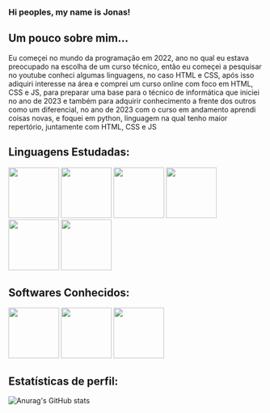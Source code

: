 ### Hi peoples, my name is Jonas!
<h2>Um pouco sobre mim...</h2>
<p>Eu começei no mundo da programação em 2022, ano no qual eu estava preocupado na escolha de um curso técnico, então eu começei a pesquisar no youtube conheci algumas linguagens, no caso HTML e CSS, após isso adiquiri interesse na área e comprei um curso online com foco em HTML, CSS e JS, para preparar uma base para o técnico de informática que iniciei no ano de 2023 e também para adquirir conhecimento a frente dos outros como um diferencial, no ano de 2023 com o curso em andamento aprendi coisas novas, e foquei em python, linguagem na qual tenho maior repertório, juntamente com HTML, CSS e JS</p>
<h2>Linguagens Estudadas: </h2>
<div>
  <img src="https://cdn.jsdelivr.net/gh/devicons/devicon/icons/python/python-original.svg" width="100" />
  <img src="https://cdn.jsdelivr.net/gh/devicons/devicon/icons/css3/css3-original-wordmark.svg" width="100" />
  <img src="https://cdn.jsdelivr.net/gh/devicons/devicon/icons/html5/html5-original-wordmark.svg" width="100" />
  <img src="https://cdn.jsdelivr.net/gh/devicons/devicon/icons/javascript/javascript-original.svg" width="100" />
  <img src="https://cdn.jsdelivr.net/gh/devicons/devicon/icons/cplusplus/cplusplus-line.svg" width="100" />
  <img src="https://cdn.jsdelivr.net/gh/devicons/devicon/icons/mysql/mysql-original-wordmark.svg" width="100" />
</div>
<h2>Softwares Conhecidos: </h2>
<div>
  <img src="https://cdn.jsdelivr.net/gh/devicons/devicon/icons/pycharm/pycharm-plain.svg" width="100" />
  <img src="https://makeindiegames.com.br/wp-content/uploads/2014/12/construct-2-logo.png" width="100" />
  <img src="https://cdn.jsdelivr.net/gh/devicons/devicon/icons/vscode/vscode-plain-wordmark.svg" width="100" />
</div>
<h2>Estatísticas de perfil: </h2>

![Anurag's GitHub stats](https://github-readme-stats.vercel.app/api?username=JonasFortunatoRosset&theme=dark&show_icons=true)

